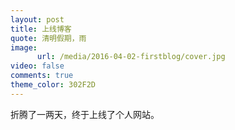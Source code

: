 ```yaml
---
layout: post
title: 上线博客
quote: 清明假期，雨
image:
      url: /media/2016-04-02-firstblog/cover.jpg
video: false
comments: true
theme_color: 302F2D
---
```

折腾了一两天，终于上线了个人网站。